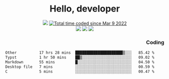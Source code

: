 # <div align='center' >Hello, developer</div>

<div align='center'>
  <a ><img src="https://img.shields.io/badge/dynamic/json?url=https%3A%2F%2Fapi.swo.moe%2Fstats%2Fgithub%2FFree-Aaron-Li&query=count&color=181717&label=GitHub&labelColor=282c34&logo=github&suffix=+follows&cacheSeconds=3600"></a>
  <a href="https://wakatime.com/@fe40087f-8eae-48dc-9950-ad0633db1591"><img src="https://wakatime.com/badge/user/fe40087f-8eae-48dc-9950-ad0633db1591.svg" alt="Total time coded since Mar 9 2022" /></a>
</div>
<div align='center'>
  <a><img src="https://img.shields.io/badge/Rookie-blue?style=plastic&logo=c&logoColor=blue&labelColor=F5B7DB"></a>
  <a><img src="https://img.shields.io/badge/Rookie-blue?style=plastic&logo=c%2B%2B&logoColor=blue&labelColor=F5B7DB"></a> 
  <a><img src="https://img.shields.io/badge/Rookie-blue?style=plastic&logo=python&logoColor=blue&labelColor=F5B7DB"></a> 
</div>

<div align='right'>
  <h3>Coding</h3>
</div>

<!--START_SECTION:waka-->

```txt
Other          17 hrs 28 mins  █████████████████████▒░░░   85.42 %
Typst          1 hr 50 mins    ██▒░░░░░░░░░░░░░░░░░░░░░░   09.02 %
Markdown       55 mins         █░░░░░░░░░░░░░░░░░░░░░░░░   04.50 %
Desktop file   7 mins          ░░░░░░░░░░░░░░░░░░░░░░░░░   00.59 %
C              5 mins          ░░░░░░░░░░░░░░░░░░░░░░░░░   00.47 %
```

<!--END_SECTION:waka-->




